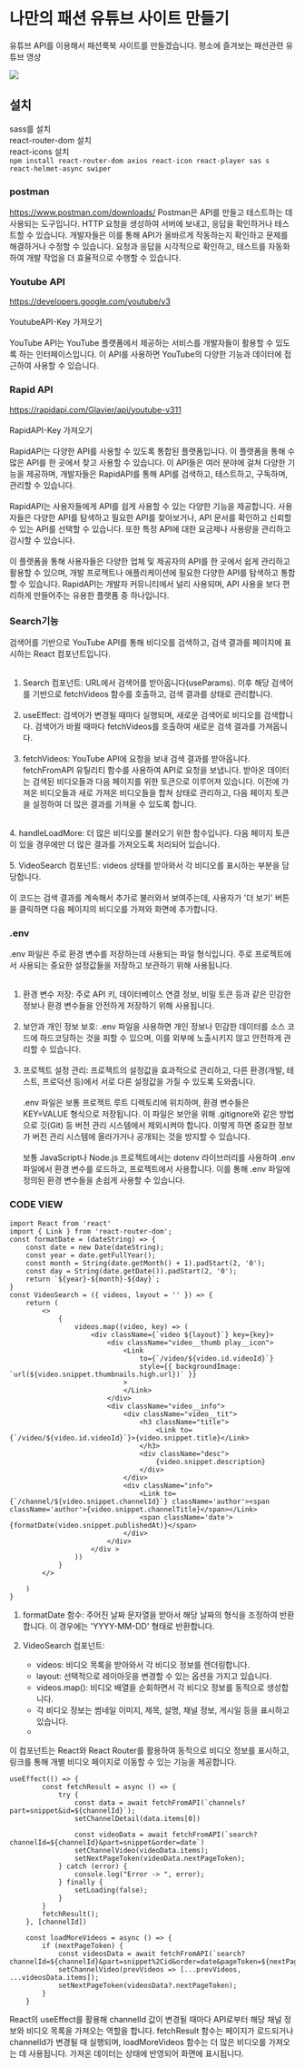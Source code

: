 #  나만의 패션 유튜브 사이트 만들기
유튜브 API를 이용해서 패션룩북 사이트를 만들겠습니다.
평소에 즐겨보는 패션관련 유튜브 영상

<img src="https://uuzinn.github.io/youtube-project/src/assets/img/dddd-min.png">


## 설치
sass를 설치<br>
react-router-dom 설치<br>
react-icons 설치<br>
`npm install react-router-dom axios react-icon react-player sas
s react-helmet-async swiper`

### postman
https://www.postman.com/downloads/
Postman은 API를 만들고 테스트하는 데 사용되는 도구입니다. HTTP 요청을 생성하여 서버에 보내고, 응답을 확인하거나 테스트할 수 있습니다. 개발자들은 이를 통해 API가 올바르게 작동하는지 확인하고 문제를 해결하거나 수정할 수 있습니다. 요청과 응답을 시각적으로 확인하고, 테스트를 자동화하여 개발 작업을 더 효율적으로 수행할 수 있습니다.

### Youtube API
https://developers.google.com/youtube/v3
<br><br>
YoutubeAPI-Key 가져오기
<br><br>
YouTube API는 YouTube 플랫폼에서 제공하는 서비스를 개발자들이 활용할 수 있도록 하는 인터페이스입니다. 이 API를 사용하면 YouTube의 다양한 기능과 데이터에 접근하여 사용할 수 있습니다.

### Rapid API
https://rapidapi.com/Glavier/api/youtube-v311
<br><br>
RapidAPI-Key 가져오기
<br><br>
RapidAPI는 다양한 API를 사용할 수 있도록 통합된 플랫폼입니다. 이 플랫폼을 통해 수많은 API를 한 곳에서 찾고 사용할 수 있습니다. 이 API들은 여러 분야에 걸쳐 다양한 기능을 제공하며, 개발자들은 RapidAPI를 통해 API를 검색하고, 테스트하고, 구독하며, 관리할 수 있습니다.
<br><br>
RapidAPI는 사용자들에게 API를 쉽게 사용할 수 있는 다양한 기능을 제공합니다. 사용자들은 다양한 API를 탐색하고 필요한 API를 찾아보거나, API 문서를 확인하고 신뢰할 수 있는 API를 선택할 수 있습니다. 또한 특정 API에 대한 요금제나 사용량을 관리하고 감시할 수 있습니다.
<br><br>
이 플랫폼을 통해 사용자들은 다양한 업체 및 제공자의 API를 한 곳에서 쉽게 관리하고 활용할 수 있으며, 개발 프로젝트나 애플리케이션에 필요한 다양한 API를 탐색하고 통합할 수 있습니다. RapidAPI는 개발자 커뮤니티에서 널리 사용되며, API 사용을 보다 편리하게 만들어주는 유용한 플랫폼 중 하나입니다.

### Search기능
검색어를 기반으로 YouTube API를 통해 비디오를 검색하고, 검색 결과를 페이지에 표시하는 React 컴포넌트입니다. 
<br><br>
1. Search 컴포넌트: URL에서 검색어를 받아옵니다(useParams). 이후 해당 검색어를 기반으로 fetchVideos 함수를 호출하고, 검색 결과를 상태로 관리합니다.
<br><br>
2. useEffect: 검색어가 변경될 때마다 실행되며, 새로운 검색어로 비디오를 검색합니다. 검색어가 바뀔 때마다 fetchVideos를 호출하여 새로운 검색 결과를 가져옵니다.<br><br>
3. fetchVideos: YouTube API에 요청을 보내 검색 결과를 받아옵니다. fetchFromAPI 유틸리티 함수를 사용하여 API로 요청을 보냅니다. 받아온 데이터는 검색된 비디오들과 다음 페이지를 위한 토큰으로 이루어져 있습니다. 이전에 가져온 비디오들과 새로 가져온 비디오들을 합쳐 상태로 관리하고, 다음 페이지 토큰을 설정하여 더 많은 결과를 가져올 수 있도록 합니다.<br>
<br>
4. handleLoadMore: 더 많은 비디오를 불러오기 위한 함수입니다. 다음 페이지 토큰이 있을 경우에만 더 많은 결과를 가져오도록 처리되어 있습니다.<br><br>
5. VideoSearch 컴포넌트: videos 상태를 받아와서 각 비디오를 표시하는 부분을 담당합니다.
<br><br>
이 코드는 검색 결과를 계속해서 추가로 불러와서 보여주는데, 사용자가 '더 보기' 버튼을 클릭하면 다음 페이지의 비디오를 가져와 화면에 추가합니다.

### .env
.env 파일은 주로 환경 변수를 저장하는데 사용되는 파일 형식입니다. 주로 프로젝트에서 사용되는 중요한 설정값들을 저장하고 보관하기 위해 사용됩니다.
<br><br>
1. 환경 변수 저장: 주로 API 키, 데이터베이스 연결 정보, 비밀 토큰 등과 같은 민감한 정보나 환경 변수들을 안전하게 저장하기 위해 사용됩니다.
<br><br>
2. 보안과 개인 정보 보호: .env 파일을 사용하면 개인 정보나 민감한 데이터를 소스 코드에 하드코딩하는 것을 피할 수 있으며, 이를 외부에 노출시키지 않고 안전하게 관리할 수 있습니다.
<br><br>
3. 프로젝트 설정 관리: 프로젝트의 설정값을 효과적으로 관리하고, 다른 환경(개발, 테스트, 프로덕션 등)에서 서로 다른 설정값을 가질 수 있도록 도와줍니다.
<br><br>
.env 파일은 보통 프로젝트 루트 디렉토리에 위치하며, 환경 변수들은 KEY=VALUE 형식으로 저장됩니다. 이 파일은 보안을 위해 .gitignore와 같은 방법으로 깃(Git) 등 버전 관리 시스템에서 제외시켜야 합니다. 이렇게 하면 중요한 정보가 버전 관리 시스템에 올라가거나 공개되는 것을 방지할 수 있습니다.
<br><br>
보통 JavaScript나 Node.js 프로젝트에서는 dotenv 라이브러리를 사용하여 .env 파일에서 환경 변수를 로드하고, 프로젝트에서 사용합니다. 이를 통해 .env 파일에 정의된 환경 변수들을 손쉽게 사용할 수 있습니다.

### CODE VIEW
```
import React from 'react'
import { Link } from 'react-router-dom';
const formatDate = (dateString) => {
    const date = new Date(dateString);
    const year = date.getFullYear();
    const month = String(date.getMonth() + 1).padStart(2, '0');
    const day = String(date.getDate()).padStart(2, '0');
    return `${year}-${month}-${day}`;
}
const VideoSearch = ({ videos, layout = '' }) => {
    return (
        <>
            {
                videos.map((video, key) => (
                    <div className={`video ${layout}`} key={key}>
                        <div className="video__thumb play__icon">
                            <Link
                                to={`/video/${video.id.videoId}`}
                                style={{ backgroundImage: `url(${video.snippet.thumbnails.high.url})` }}
                            >
                            </Link>
                        </div>
                        <div className="video__info">
                            <div className="video__tit">
                                <h3 className="title">
                                    <Link to={`/video/${video.id.videoId}`}>{video.snippet.title}</Link>
                                </h3>
                                <div className="desc">
                                    {video.snippet.description}
                                </div>
                            </div>
                            <div className="info">
                                <Link to={`/channel/${video.snippet.channelId}`} className='author'><span className='author'>{video.snippet.channelTitle}</span></Link>
                                <span className='date'>{formatDate(video.snippet.publishedAt)}</span>
                            </div>
                        </div>
                    </div >
                ))
            }
        </>

    )
}
```
1. formatDate 함수: 주어진 날짜 문자열을 받아서 해당 날짜의 형식을 조정하여 반환합니다. 이 경우에는 'YYYY-MM-DD' 형태로 반환합니다.

2. VideoSearch 컴포넌트:
   - videos: 비디오 목록을 받아와서 각 비디오 정보를 렌더링합니다.
   - layout: 선택적으로 레이아웃을 변경할 수 있는 옵션을 가지고 있습니다.
   - videos.map(): 비디오 배열을 순회하면서 각 비디오 정보를 동적으로 생성합니다.
   - 각 비디오 정보는 썸네일 이미지, 제목, 설명, 채널 정보, 게시일 등을 표시하고 있습니다.
   - 
이 컴포넌트는 React와 React Router를 활용하여 동적으로 비디오 정보를 표시하고, 링크를 통해 개별 비디오 페이지로 이동할 수 있는 기능을 제공합니다.

```
useEffect(() => {
        const fetchResult = async () => {
            try {
                const data = await fetchFromAPI(`channels?part=snippet&id=${channelId}`);
                setChannelDetail(data.items[0])

                const videoData = await fetchFromAPI(`search?channelId=${channelId}&part=snippet&order=date`)
                setChannelVideo(videoData.items);
                setNextPageToken(videoData.nextPageToken);
            } catch (error) {
                console.log("Error -> ", error);
            } finally {
                setLoading(false);
            }
        }
        fetchResult();
    }, [channelId])

    const loadMoreVideos = async () => {
        if (nextPageToken) {
            const videosData = await fetchFromAPI(`search?channelId=${channelId}&part=snippet%2Cid&order=date&pageToken=${nextPageToken}`);
            setChannelVideo(prevVideos => [...prevVideos, ...videosData.items]);
            setNextPageToken(videosData?.nextPageToken);
        }
    }
```
React의 useEffect를 활용해 channelId 값이 변경될 때마다 API로부터 해당 채널 정보와 비디오 목록을 가져오는 역할을 합니다. fetchResult 함수는 페이지가 로드되거나 channelId가 변경될 때 실행되며, loadMoreVideos 함수는 더 많은 비디오를 가져오는 데 사용됩니다. 가져온 데이터는 상태에 반영되어 화면에 표시됩니다.

